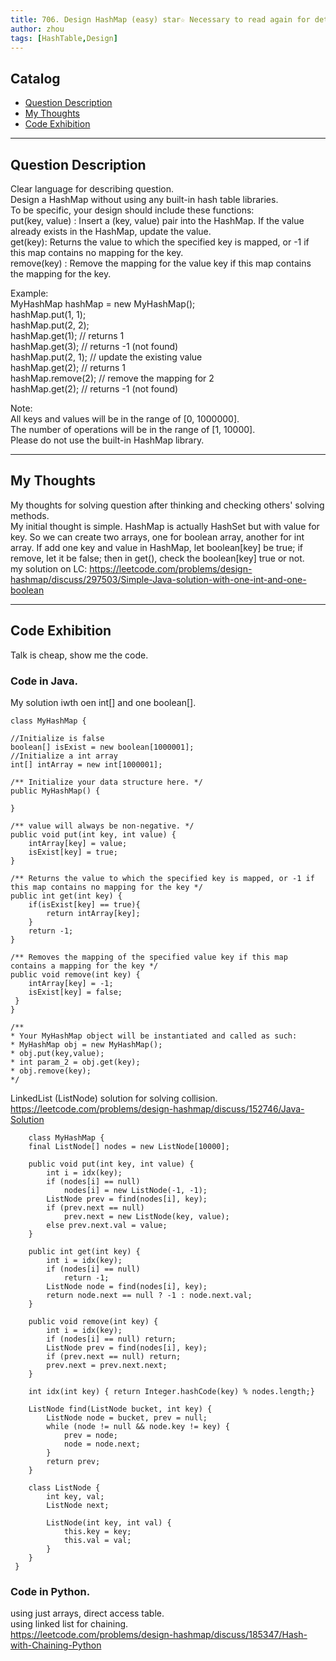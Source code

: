 ```yaml
---
title: 706. Design HashMap (easy) star☆ Necessary to read again for details about the ListNode!!                      
author: zhou      
tags: [HashTable,Design]          
---
```


       

## Catalog  
+ [Question Description](#partI)
+ [My Thoughts](#partII)
+ [Code Exhibition](#partIII)

----------------------------------

## Question Description
Clear language for describing question.    
Design a HashMap without using any built-in hash table libraries.     
To be specific, your design should include these functions:      
put(key, value) : Insert a (key, value) pair into the HashMap. If the value already exists in the HashMap, update the value.   
get(key): Returns the value to which the specified key is mapped, or -1 if this map contains no mapping for the key.    
remove(key) : Remove the mapping for the value key if this map contains the mapping for the key.    

Example:    
MyHashMap hashMap = new MyHashMap();   
hashMap.put(1, 1);            
hashMap.put(2, 2);           
hashMap.get(1);            // returns 1  
hashMap.get(3);            // returns -1 (not found)  
hashMap.put(2, 1);          // update the existing value   
hashMap.get(2);            // returns 1    
hashMap.remove(2);          // remove the mapping for 2   
hashMap.get(2);            // returns -1 (not found)     
   
Note:    
All keys and values will be in the range of [0, 1000000].   
The number of operations will be in the range of [1, 10000].   
Please do not use the built-in HashMap library.    


----------------------------------

## My Thoughts
My thoughts for solving question after thinking and checking others' solving methods.        
My initial thought is simple. HashMap is actually HashSet but with value for key. So we can create two arrays, one for boolean array, another for int array. If add one key and value in HashMap, let boolean[key] be true; if remove, let it be false; then in get(), check the boolean[key] true or not.    
my solution on LC: https://leetcode.com/problems/design-hashmap/discuss/297503/Simple-Java-solution-with-one-int-and-one-boolean   






----------------------------------

## Code Exhibition
Talk is cheap, show me the code.    
### Code in Java.     
My solution iwth oen int[] and one boolean[].     

    class MyHashMap {

    //Initialize is false
    boolean[] isExist = new boolean[1000001];
    //Initialize a int array
    int[] intArray = new int[1000001];
    
    /** Initialize your data structure here. */
    public MyHashMap() {
        
    }
    
    /** value will always be non-negative. */
    public void put(int key, int value) {
        intArray[key] = value;
        isExist[key] = true;
    }
    
    /** Returns the value to which the specified key is mapped, or -1 if this map contains no mapping for the key */
    public int get(int key) {
        if(isExist[key] == true){
            return intArray[key];
        }
        return -1;
    }
    
    /** Removes the mapping of the specified value key if this map contains a mapping for the key */
    public void remove(int key) {
        intArray[key] = -1;
        isExist[key] = false;
     }
    }

    /**
    * Your MyHashMap object will be instantiated and called as such:
    * MyHashMap obj = new MyHashMap();
    * obj.put(key,value);
    * int param_2 = obj.get(key);
    * obj.remove(key);
    */

LinkedList (ListNode) solution for solving collision.   
https://leetcode.com/problems/design-hashmap/discuss/152746/Java-Solution       

        class MyHashMap {
        final ListNode[] nodes = new ListNode[10000];

        public void put(int key, int value) {
            int i = idx(key);
            if (nodes[i] == null)
                nodes[i] = new ListNode(-1, -1);
            ListNode prev = find(nodes[i], key);
            if (prev.next == null)
                prev.next = new ListNode(key, value);
            else prev.next.val = value;
        }

        public int get(int key) {
            int i = idx(key);
            if (nodes[i] == null)
                return -1;
            ListNode node = find(nodes[i], key);
            return node.next == null ? -1 : node.next.val;
        }

        public void remove(int key) {
            int i = idx(key);
            if (nodes[i] == null) return;
            ListNode prev = find(nodes[i], key);
            if (prev.next == null) return;
            prev.next = prev.next.next;
        }

        int idx(int key) { return Integer.hashCode(key) % nodes.length;}

        ListNode find(ListNode bucket, int key) {
            ListNode node = bucket, prev = null;
            while (node != null && node.key != key) {
                prev = node;
                node = node.next;
            }
            return prev;
        }

        class ListNode {
            int key, val;
            ListNode next;

            ListNode(int key, int val) {
                this.key = key;
                this.val = val;
            }
        }
     }



### Code in Python.   
using just arrays, direct access table.     
using linked list for chaining.    
https://leetcode.com/problems/design-hashmap/discuss/185347/Hash-with-Chaining-Python     

